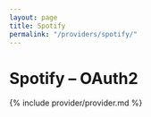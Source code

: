 ```yaml
---
layout: page
title: Spotify
permalink: "/providers/spotify/"
---
```

# Spotify – OAuth2

{% include provider/provider.md %}
